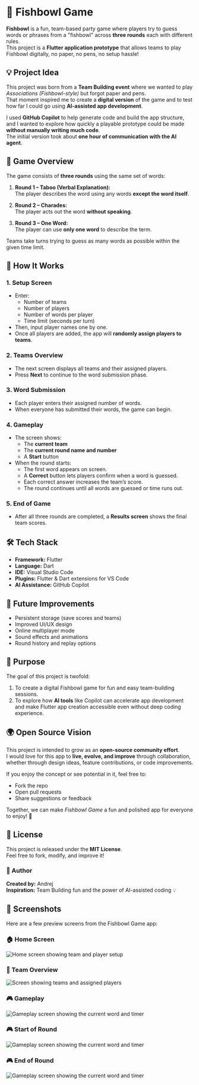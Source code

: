 # 🐠 Fishbowl Game

**Fishbowl** is a fun, team-based party game where players try to guess words or phrases from a "fishbowl" across **three rounds** each with different rules.  
This project is a **Flutter application prototype** that allows teams to play Fishbowl digitally, no paper, no pens, no setup hassle!

## 💡 Project Idea

This project was born from a **Team Building event** where we wanted to play *Associations (Fishbowl-style)* but forgot paper and pens.  
That moment inspired me to create a **digital version** of the game and to test how far I could go using **AI-assisted app development**.

I used **GitHub Copilot** to help generate code and build the app structure, and I wanted to explore how quickly a playable prototype could be made **without manually writing much code**.  
The initial version took about **one hour of communication with the AI agent**.

## 🎯 Game Overview

The game consists of **three rounds** using the same set of words:

1. **Round 1 – Taboo (Verbal Explanation):**  
   The player describes the word using any words **except the word itself**.

2. **Round 2 – Charades:**  
   The player acts out the word **without speaking**.

3. **Round 3 – One Word:**  
   The player can use **only one word** to describe the term.

Teams take turns trying to guess as many words as possible within the given time limit.


## 🧩 How It Works

### **1. Setup Screen**
- Enter:
  - Number of teams  
  - Number of players  
  - Number of words per player  
  - Time limit (seconds per turn)
- Then, input player names one by one.
- Once all players are added, the app will **randomly assign players to teams**.

### **2. Teams Overview**
- The next screen displays all teams and their assigned players.
- Press **Next** to continue to the word submission phase.

### **3. Word Submission**
- Each player enters their assigned number of words.
- When everyone has submitted their words, the game can begin.

### **4. Gameplay**
- The screen shows:
  - The **current team**
  - The **current round name and number**
  - A **Start** button
- When the round starts:
  - The first word appears on screen.
  - A **Correct** button lets players confirm when a word is guessed.
  - Each correct answer increases the team’s score.
  - The round continues until all words are guessed or time runs out.

### **5. End of Game**
- After all three rounds are completed, a **Results screen** shows the final team scores.


## 🛠️ Tech Stack

- **Framework:** Flutter  
- **Language:** Dart  
- **IDE:** Visual Studio Code  
- **Plugins:** Flutter & Dart extensions for VS Code  
- **AI Assistance:** GitHub Copilot  


## 🚀 Future Improvements

- Persistent storage (save scores and teams)
- Improved UI/UX design
- Online multiplayer mode
- Sound effects and animations
- Round history and replay options


## 📱 Purpose

The goal of this project is twofold:
1. To create a digital Fishbowl game for fun and easy team-building sessions.  
2. To explore how **AI tools** like Copilot can accelerate app development and make Flutter app creation accessible even without deep coding experience.

## 🌍 Open Source Vision

This project is intended to grow as an **open-source community effort**.  
I would love for this app to **live, evolve, and improve** through collaboration, whether through design ideas, feature contributions, or code improvements.  

If you enjoy the concept or see potential in it, feel free to:
- Fork the repo  
- Open pull requests  
- Share suggestions or feedback  

Together, we can make *Fishbowl Game* a fun and polished app for everyone to enjoy! 💪

## 📄 License

This project is released under the **MIT License**.  
Feel free to fork, modify, and improve it!


### 👤 Author

**Created by:** Andrej  
**Inspiration:** Team Building fun and the power of AI-assisted coding 💡

## 📸 Screenshots

Here are a few preview screens from the Fishbowl Game app:

### 🏠 Home Screen
![Home screen showing team and player setup](assets/screenshots/home_screen.png)

### 👥 Team Overview
![Screen showing teams and assigned players](assets/screenshots/teams_screen.png)

### 🎮 Gameplay
![Gameplay screen showing the current word and timer](assets/screenshots/gameplay_screen.png)

### 🎮 Start of Round
![Gameplay screen showing the current word and timer](assets/screenshots/round_start.png)

### 🎮 End of Round
![Gameplay screen showing the current word and timer](assets/screenshots/end_round.png)